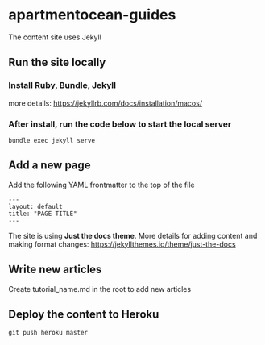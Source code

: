 # apartmentocean-guides
The content site uses Jekyll

## Run the site locally
### Install Ruby, Bundle, Jekyll
more details: https://jekyllrb.com/docs/installation/macos/

### After install, run the code below to start the local server
```
bundle exec jekyll serve
```

## Add a new page

Add the following YAML frontmatter to the top of the file
```
---
layout: default
title: "PAGE TITLE"
---
```
The site is using **Just the docs theme**. More details for adding content and making format changes:
https://jekyllthemes.io/theme/just-the-docs

## Write new articles
Create tutorial_name.md in the root to add new articles

## Deploy the content to Heroku
```
git push heroku master
```
